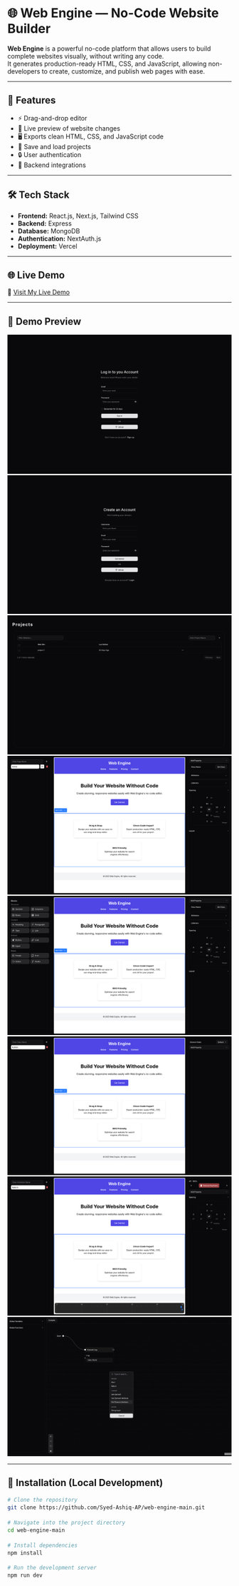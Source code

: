 # 🌐 Web Engine — No-Code Website Builder

**Web Engine** is a powerful no-code platform that allows users to build complete websites visually, without writing any code.  
It generates production-ready HTML, CSS, and JavaScript, allowing non-developers to create, customize, and publish web pages with ease.

---

## 🚀 Features

-   ⚡ Drag-and-drop editor
-   🎨 Live preview of website changes
-   🖥️ Exports clean HTML, CSS, and JavaScript code
-   💾 Save and load projects
-   🔒 User authentication
-   🔌 Backend integrations

---

## 🛠 Tech Stack

-   **Frontend:** React.js, Next.js, Tailwind CSS
-   **Backend:** Express
-   **Database:** MongoDB
-   **Authentication:** NextAuth.js
-   **Deployment:** Vercel

---

## 🌐 Live Demo

🔗 [Visit My Live Demo](https://web-engine-wheat.vercel.app/)

---

## 📸 Demo Preview

![Log In](screenshots/login.png)
![Register](screenshots/register.png)
![Dashboard](screenshots/dashboard.png)
![Pages](screenshots/pages.png)
![Blocks](screenshots/blocks.png)
![Classes](screenshots/classes.png)
![Animation](screenshots/animation.png)
![Java Script](screenshots/js.png)

---

## 🔧 Installation (Local Development)

```bash
# Clone the repository
git clone https://github.com/Syed-Ashiq-AP/web-engine-main.git

# Navigate into the project directory
cd web-engine-main

# Install dependencies
npm install

# Run the development server
npm run dev
```
